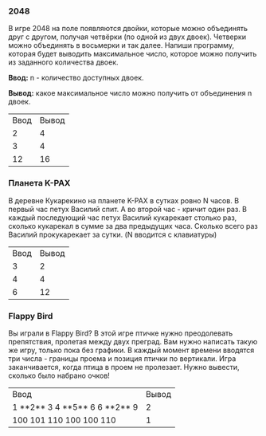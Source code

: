 ### 2048

В игре 2048 на поле появляются двойки, которые можно объединять друг с другом, получая четвёрки (по одной из двух двоек). Четверки можно объединять в восьмерки и так далее. Напиши программу, которая будет выводить максимальное число, которое можно получить из заданного количества двоек.

**Ввод:** n - количество доступных двоек.

**Вывод:** какое максимальное число можно получить от объединения n двоек.

<table>
<tr><td>Ввод</td><td>Вывод</td></tr>
<tr><td>2</td><td>4</td></tr>
<tr><td>3</td><td>4</td></tr>
<tr><td>12</td><td>16</td></tr>
</table>

### Планета K-PAX

В деревне Кукарекино на планете K-PAX в сутках ровно N часов. В первый час петух Василий спит. А во второй час - кричит один раз. В каждый последующий час петух Василий кукарекает столько раз, сколько кукарекал в сумме за два предыдущих часа. Сколько всего раз Василий прокукарекает за сутки. (N вводится с клавиатуры) 

<table>
<tr><td>Ввод</td><td>Вывод</td></tr>
<tr><td>3</td><td>2</td></tr>
<tr><td>4</td><td>4</td></tr>
<tr><td>6</td><td>12</td></tr>
</table>

### Flappy Bird

Вы играли в Flappy Bird? В этой игре птичке нужно преодолевать препятствия, пролетая между двух преград. Вам нужно написать такую же игру, только пока без графики. В каждый момент времени вводятся три числа - границы проема и позиция птички по вертикали. Игра заканчивается, когда птица в проем не пролезает. Нужно вывести, сколько было набрано очков!


<table>
<tr><td>Ввод</td><td>Вывод</td></tr>
<tr><td>
1 **2** 3
4 **5** 6
6 **2** 9
 </td><td>2</td></tr>
<tr><td>
100 101 110
100 100 110</td><td>1</td></tr>
</table>
